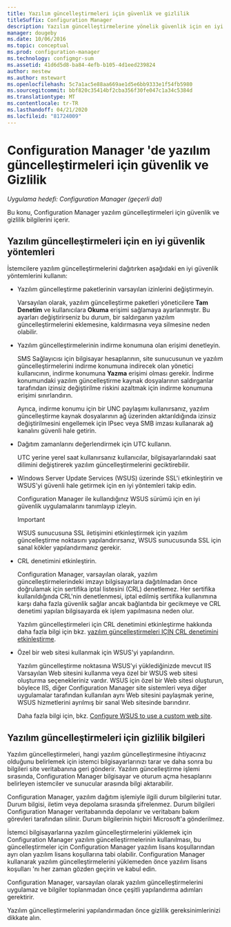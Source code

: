 ```yaml
---
title: Yazılım güncelleştirmeleri için güvenlik ve gizlilik
titleSuffix: Configuration Manager
description: Yazılım güncelleştirmelerine yönelik güvenlik için en iyi uygulamaları izleyin ve Configuration Manager gizlilik bilgilerini nasıl işleyeceğinizi öğrenin.
manager: dougeby
ms.date: 10/06/2016
ms.topic: conceptual
ms.prod: configuration-manager
ms.technology: configmgr-sum
ms.assetid: 41d6d5d8-ba84-4efb-b105-4d1eed239824
author: mestew
ms.author: mstewart
ms.openlocfilehash: 5c7a1ac5e88aa669ae1d5e6bb9333e1f54fb5980
ms.sourcegitcommit: bbf820c35414bf2cba356f30fe047c1a34c5384d
ms.translationtype: MT
ms.contentlocale: tr-TR
ms.lasthandoff: 04/21/2020
ms.locfileid: "81724009"
---
```

# <a name="security-and-privacy-for-software-updates-in-configuration-manager"></a>Configuration Manager 'de yazılım güncelleştirmeleri için güvenlik ve Gizlilik

*Uygulama hedefi: Configuration Manager (geçerli dal)*

Bu konu, Configuration Manager yazılım güncelleştirmeleri için güvenlik ve gizlilik bilgilerini içerir.  

##  <a name="security-best-practices-for-software-updates"></a><a name="BKMK_Security_HardwareInventory"></a> Yazılım güncelleştirmeleri için en iyi güvenlik yöntemleri  
 İstemcilere yazılım güncelleştirmelerini dağıtırken aşağıdaki en iyi güvenlik yöntemlerini kullanın:  

-   Yazılım güncelleştirme paketlerinin varsayılan izinlerini değiştirmeyin.  

     Varsayılan olarak, yazılım güncelleştirme paketleri yöneticilere **Tam Denetim** ve kullanıcılara **Okuma** erişimi sağlamaya ayarlanmıştır. Bu ayarları değiştirirseniz bu durum, bir saldırganın yazılım güncelleştirmelerini eklemesine, kaldırmasına veya silmesine neden olabilir.  

-   Yazılım güncelleştirmelerinin indirme konumuna olan erişimi denetleyin.  

     SMS Sağlayıcısı için bilgisayar hesaplarının, site sunucusunun ve yazılım güncelleştirmelerini indirme konumuna indirecek olan yönetici kullanıcının, indirme konumuna **Yazma** erişimi olması gerekir. İndirme konumundaki yazılım güncelleştirme kaynak dosyalarının saldırganlar tarafından izinsiz değiştirilme riskini azaltmak için indirme konumuna erişimi sınırlandırın.  

     Ayrıca, indirme konumu için bir UNC paylaşımı kullanırsanız, yazılım güncelleştirme kaynak dosyalarının ağ üzerinden aktarıldığında izinsiz değiştirilmesini engellemek için IPsec veya SMB imzası kullanarak ağ kanalını güvenli hale getirin.  

-   Dağıtım zamanlarını değerlendirmek için UTC kullanın.  

     UTC yerine yerel saat kullanırsanız kullanıcılar, bilgisayarlarındaki saat dilimini değiştirerek yazılım güncelleştirmelerini geciktirebilir.  

-   Windows Server Update Services (WSUS) üzerinde SSL'i etkinleştirin ve WSUS'yi güvenli hale getirmek için en iyi yöntemleri takip edin.  

     Configuration Manager ile kullandığınız WSUS sürümü için en iyi güvenlik uygulamalarını tanımlayıp izleyin.  

    > [!IMPORTANT]  
    >  WSUS sunucusuna SSL iletişimini etkinleştirmek için yazılım güncelleştirme noktasını yapılandırırsanız, WSUS sunucusunda SSL için sanal kökler yapılandırmanız gerekir.  

-   CRL denetimini etkinleştirin.  

     Configuration Manager, varsayılan olarak, yazılım güncelleştirmelerindeki imzayı bilgisayarlara dağıtılmadan önce doğrulamak için sertifika iptal listesini (CRL) denetlemez. Her sertifika kullanıldığında CRL'nin denetlenmesi, iptal edilmiş sertifika kullanımına karşı daha fazla güvenlik sağlar ancak bağlantıda bir gecikmeye ve CRL denetimi yapılan bilgisayarda ek işlem yapılmasına neden olur.  

     Yazılım güncelleştirmeleri için CRL denetimini etkinleştirme hakkında daha fazla bilgi için bkz. [yazılım güncelleştirmeleri IÇIN CRL denetimini etkinleştirme](../get-started/manage-settings-for-software-updates.md#crl-checking-for-software-updates).  

-   Özel bir web sitesi kullanmak için WSUS'yi yapılandırın.  

     Yazılım güncelleştirme noktasına WSUS'yi yüklediğinizde mevcut IIS Varsayılan Web sitesini kullanma veya özel bir WSUS web sitesi oluşturma seçenekleriniz vardır. WSUS için özel bir Web sitesi oluşturun, böylece IIS, diğer Configuration Manager site sistemleri veya diğer uygulamalar tarafından kullanılan aynı Web sitesini paylaşmak yerine, WSUS hizmetlerini ayrılmış bir sanal Web sitesinde barındırır.  

     Daha fazla bilgi için, bkz. [Configure WSUS to use a custom web site](plan-for-software-updates.md#BKMK_CustomWebSite).  

##  <a name="privacy-information-for-software-updates"></a><a name="BKMK_Privacy_HardwareInventory"></a>Yazılım güncelleştirmeleri için gizlilik bilgileri  
 Yazılım güncelleştirmeleri, hangi yazılım güncelleştirmesine ihtiyacınız olduğunu belirlemek için istemci bilgisayarlarınızı tarar ve daha sonra bu bilgileri site veritabanına geri gönderir. Yazılım güncelleştirme işlemi sırasında, Configuration Manager bilgisayar ve oturum açma hesaplarını belirleyen istemciler ve sunucular arasında bilgi aktarabilir.  

 Configuration Manager, yazılım dağıtım işlemiyle ilgili durum bilgilerini tutar. Durum bilgisi, iletim veya depolama sırasında şifrelenmez. Durum bilgileri Configuration Manager veritabanında depolanır ve veritabanı bakım görevleri tarafından silinir. Durum bilgilerinin hiçbiri Microsoft'a gönderilmez.  

 İstemci bilgisayarlarına yazılım güncelleştirmelerini yüklemek için Configuration Manager yazılım güncelleştirmelerinin kullanılması, bu güncelleştirmeler için Configuration Manager yazılım lisans koşullarından ayrı olan yazılım lisans koşullarına tabi olabilir. Configuration Manager kullanarak yazılım güncelleştirmelerini yüklemeden önce yazılım lisans koşulları 'nı her zaman gözden geçirin ve kabul edin.  

 Configuration Manager, varsayılan olarak yazılım güncelleştirmelerini uygulamaz ve bilgiler toplanmadan önce çeşitli yapılandırma adımları gerektirir.  

 Yazılım güncelleştirmelerini yapılandırmadan önce gizlilik gereksinimlerinizi dikkate alın.  

